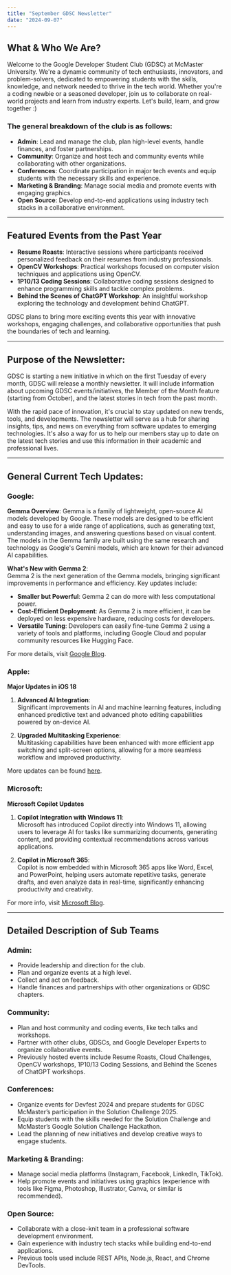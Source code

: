 ```yaml
---
title: "September GDSC Newsletter"
date: "2024-09-07"
---
```


## What & Who We Are?

Welcome to the Google Developer Student Club (GDSC) at McMaster University. We're a dynamic community of tech enthusiasts, innovators, and problem-solvers, dedicated to empowering students with the skills, knowledge, and network needed to thrive in the tech world. Whether you're a coding newbie or a seasoned developer, join us to collaborate on real-world projects and learn from industry experts. Let's build, learn, and grow together :)

### The general breakdown of the club is as follows:
- **Admin**: Lead and manage the club, plan high-level events, handle finances, and foster partnerships.
- **Community**: Organize and host tech and community events while collaborating with other organizations.
- **Conferences**: Coordinate participation in major tech events and equip students with the necessary skills and experience.
- **Marketing & Branding**: Manage social media and promote events with engaging graphics.
- **Open Source**: Develop end-to-end applications using industry tech stacks in a collaborative environment.

---

## Featured Events from the Past Year

- **Resume Roasts**: Interactive sessions where participants received personalized feedback on their resumes from industry professionals.
- **OpenCV Workshops**: Practical workshops focused on computer vision techniques and applications using OpenCV.
- **1P10/13 Coding Sessions**: Collaborative coding sessions designed to enhance programming skills and tackle complex problems.
- **Behind the Scenes of ChatGPT Workshop**: An insightful workshop exploring the technology and development behind ChatGPT.

GDSC plans to bring more exciting events this year with innovative workshops, engaging challenges, and collaborative opportunities that push the boundaries of tech and learning.

---

## Purpose of the Newsletter:

GDSC is starting a new initiative in which on the first Tuesday of every month, GDSC will release a monthly newsletter. It will include information about upcoming GDSC events/initiatives, the Member of the Month feature (starting from October), and the latest stories in tech from the past month.

With the rapid pace of innovation, it's crucial to stay updated on new trends, tools, and developments. The newsletter will serve as a hub for sharing insights, tips, and news on everything from software updates to emerging technologies. It's also a way for us to help our members stay up to date on the latest tech stories and use this information in their academic and professional lives.

---

## General Current Tech Updates:

### Google:

**Gemma Overview**: Gemma is a family of lightweight, open-source AI models developed by Google. These models are designed to be efficient and easy to use for a wide range of applications, such as generating text, understanding images, and answering questions based on visual content. The models in the Gemma family are built using the same research and technology as Google's Gemini models, which are known for their advanced AI capabilities.

**What's New with Gemma 2**:  
Gemma 2 is the next generation of the Gemma models, bringing significant improvements in performance and efficiency. Key updates include:
- **Smaller but Powerful**: Gemma 2 can do more with less computational power.
- **Cost-Efficient Deployment**: As Gemma 2 is more efficient, it can be deployed on less expensive hardware, reducing costs for developers.
- **Versatile Tuning**: Developers can easily fine-tune Gemma 2 using a variety of tools and platforms, including Google Cloud and popular community resources like Hugging Face.

For more details, visit [Google Blog](https://developers.googleblog.com/en/).

### Apple:

**Major Updates in iOS 18**

1. **Advanced AI Integration**:  
   Significant improvements in AI and machine learning features, including enhanced predictive text and advanced photo editing capabilities powered by on-device AI.
   
2. **Upgraded Multitasking Experience**:  
   Multitasking capabilities have been enhanced with more efficient app switching and split-screen options, allowing for a more seamless workflow and improved productivity.

More updates can be found [here](https://www.apple.com/ca/ios/ios-18-preview/).

### Microsoft:

**Microsoft Copilot Updates**  

1. **Copilot Integration with Windows 11**:  
   Microsoft has introduced Copilot directly into Windows 11, allowing users to leverage AI for tasks like summarizing documents, generating content, and providing contextual recommendations across various applications.

2. **Copilot in Microsoft 365**:  
   Copilot is now embedded within Microsoft 365 apps like Word, Excel, and PowerPoint, helping users automate repetitive tasks, generate drafts, and even analyze data in real-time, significantly enhancing productivity and creativity.

For more info, visit [Microsoft Blog](https://blogs.microsoft.com/blog/2024/05/20/introducing-copilot-pcs/).

---

## Detailed Description of Sub Teams

### Admin:
- Provide leadership and direction for the club.
- Plan and organize events at a high level.
- Collect and act on feedback.
- Handle finances and partnerships with other organizations or GDSC chapters.

### Community:
- Plan and host community and coding events, like tech talks and workshops.
- Partner with other clubs, GDSCs, and Google Developer Experts to organize collaborative events.
- Previously hosted events include Resume Roasts, Cloud Challenges, OpenCV workshops, 1P10/13 Coding Sessions, and Behind the Scenes of ChatGPT workshops.

### Conferences:
- Organize events for Devfest 2024 and prepare students for GDSC McMaster’s participation in the Solution Challenge 2025.
- Equip students with the skills needed for the Solution Challenge and McMaster’s Google Solution Challenge Hackathon.
- Lead the planning of new initiatives and develop creative ways to engage students.

### Marketing & Branding:
- Manage social media platforms (Instagram, Facebook, LinkedIn, TikTok).
- Help promote events and initiatives using graphics (experience with tools like Figma, Photoshop, Illustrator, Canva, or similar is recommended).

### Open Source:
- Collaborate with a close-knit team in a professional software development environment.
- Gain experience with industry tech stacks while building end-to-end applications.
- Previous tools used include REST APIs, Node.js, React, and Chrome DevTools.
